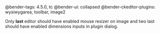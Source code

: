 @bender-tags: 4.5.0, tc
@bender-ui: collapsed
@bender-ckeditor-plugins: wysiwygarea, toolbar, image2

Only **last** editor should have enabled mouse resizer on image and two last should have enabled dimensions inputs in plugin dialog.
